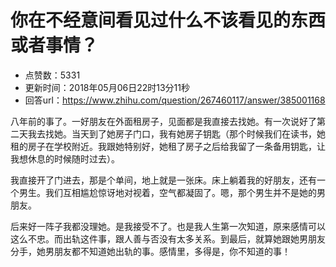 # 你在不经意间看见过什么不该看见的东西或者事情？
- 点赞数：5331
- 更新时间：2018年05月06日22时13分11秒
- 回答url：https://www.zhihu.com/question/267460117/answer/385001168
<body>
 <p data-pid="2Gp4eOo4">八年前的事了。一好朋友在外面租房子，见面都是我直接去找她。有一次说好了第二天我去找她。当天到了她房子门口，我有她房子钥匙（那个时候我们在读书，她租的房子在学校附近。我跟她特别好，她租了房子之后给我留了一条备用钥匙，让我想休息的时候随时过去）。</p>
 <p data-pid="yfVwagdf">我直接开了门进去，那是个单间，地上就是一张床。床上躺着我的好朋友，还有一个男生。我们互相尴尬惊讶地对视着，空气都凝固了。嗯，那个男生并不是她的男朋友。</p>
 <p data-pid="7gEEAkPy">后来好一阵子我都没理她。是我接受不了。也是我人生第一次知道，原来感情可以这么不忠。而出轨这件事，跟人善与否没有太多关系。到最后，就算她跟她男朋友分手，她男朋友都不知道她出轨的事。感情里，多得是，你不知道的事！</p>
</body>